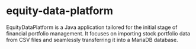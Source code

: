 # equity-data-platform
EquityDataPlatform is a Java application tailored for the initial stage of financial portfolio management. It focuses on importing stock portfolio data from CSV files and seamlessly transferring it into a MariaDB database. 
